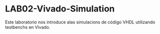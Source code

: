 # LAB02-Vivado-Simulation
Este laboratorio nos introduce alas simulacions de código VHDL utilizando testbenchs en Vivado.
